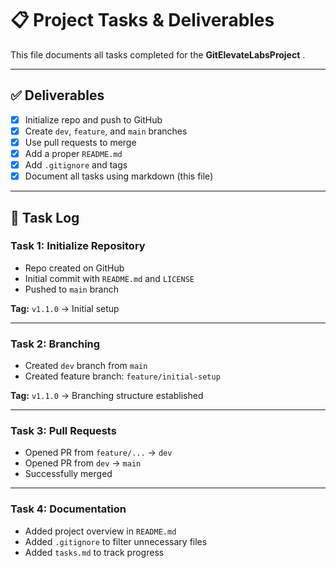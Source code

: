 # 📋 Project Tasks & Deliverables

This file documents all tasks completed for the **GitElevateLabsProject** .

---

## ✅ Deliverables

- [x] Initialize repo and push to GitHub  
- [x] Create `dev`, `feature`, and `main` branches  
- [x] Use pull requests to merge  
- [x] Add a proper `README.md`  
- [x] Add `.gitignore` and tags  
- [x] Document all tasks using markdown (this file)  

---

## 📝 Task Log

### Task 1: Initialize Repository
- Repo created on GitHub  
- Initial commit with `README.md` and `LICENSE` 
- Pushed to `main` branch  

**Tag:** `v1.1.0` → Initial setup

---

### Task 2: Branching
- Created `dev` branch from `main`  
- Created feature branch: `feature/initial-setup`  

**Tag:** `v1.1.0` → Branching structure established

---

### Task 3: Pull Requests
- Opened PR from `feature/...` → `dev`  
- Opened PR from `dev` → `main`  
- Successfully merged  

---

### Task 4: Documentation
- Added project overview in `README.md`  
- Added `.gitignore` to filter unnecessary files  
- Added `tasks.md` to track progress  
